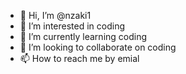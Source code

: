 - 👋 Hi, I’m @nzaki1
- 👀 I’m interested in coding
- 🌱 I’m currently learning coding
- 💞️ I’m looking to collaborate on coding
- 📫 How to reach me by emial

<!---
nzaki1/nzaki1 is a ✨ special ✨ repository because its `README.md` (this file) appears on your GitHub profile.
You can click the Preview link to take a look at your changes.
--->
